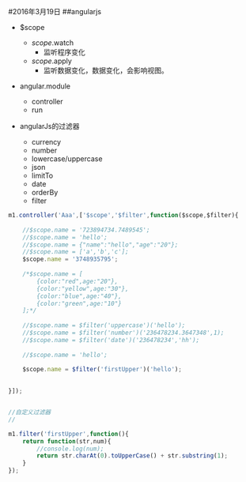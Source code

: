 #2016年3月19日
##angularjs
 - $scope
     + $scope.$watch
         * 监听程序变化
     + $scope.$apply
         * 监听数据变化，数据变化，会影响视图。

 - angular.module
     + controller
     + run

 - angularJs的过滤器
     + currency
     + number
     + lowercase/uppercase
     + json
     + limitTo
     + date
     + orderBy
     + filter

```js
m1.controller('Aaa',['$scope','$filter',function($scope,$filter){
    
    //$scope.name = '723894734.7489545';
    //$scope.name = 'hello';
    //$scope.name = {"name":"hello","age":"20"};
    //$scope.name = ['a','b','c'];
    $scope.name = '3748935795';
    
    /*$scope.name = [
        {color:"red",age:"20"},
        {color:"yellow",age:"30"},
        {color:"blue",age:"40"},
        {color:"green",age:"10"}
    ];*/
    
    //$scope.name = $filter('uppercase')('hello');
    //$scope.name = $filter('number')('236478234.3647348',1);
    //$scope.name = $filter('date')('236478234','hh');
    
    //$scope.name = 'hello';
    
    $scope.name = $filter('firstUpper')('hello');
    

}]);


//自定义过滤器
//

m1.filter('firstUpper',function(){
    return function(str,num){
        //console.log(num);
        return str.charAt(0).toUpperCase() + str.substring(1);
    }
});
```

    
